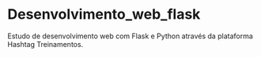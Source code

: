 # Desenvolvimento_web_flask
Estudo de desenvolvimento web com Flask e Python através da plataforma Hashtag Treinamentos.
